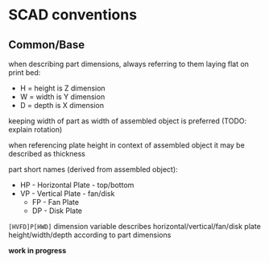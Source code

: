 # SCAD conventions

## Common/Base

when describing part dimensions, always referring to them laying flat on print bed: 

- H = height is Z dimension
- W = width is Y dimension
- D = depth is X dimension

keeping width of part as width of assembled object is preferred (TODO: explain rotation)

when referencing plate height in context of assembled object it may be described as thickness

part short names (derived from assembled object):

- HP - Horizontal Plate - top/bottom
- VP - Vertical Plate - fan/disk
  - FP - Fan Plate
  - DP - Disk Plate

`[HVFD]P[HWD]` dimension variable describes horizontal/vertical/fan/disk plate height/width/depth according to part dimensions

**work in progress**
